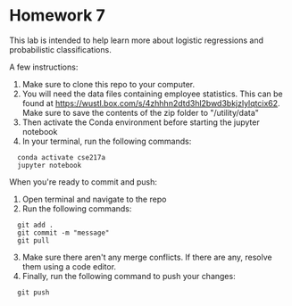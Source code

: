 # Homework 7

This lab is intended to help learn more about logistic regressions and probabilistic classifications.

A few instructions:

1. Make sure to clone this repo to your computer. 
2. You will need the data files containing employee statistics. This can be found at https://wustl.box.com/s/4zhhhn2dtd3hl2bwd3bkjzlylqtcix62. Make sure to save the contents of the zip folder to "/utility/data"
3. Then activate the Conda environment before starting the jupyter notebook
4. In your terminal, run the following commands:
  ```console 
    conda activate cse217a
    jupyter notebook
  ```

When you're ready to commit and push:
1. Open terminal and navigate to the repo
2. Run the following commands:
  ```console 
    git add .
    git commit -m "message"
    git pull
  ```
3. Make sure there aren't any merge conflicts. If there are any, resolve them using a code editor. 
4. Finally, run the following command to push your changes: 
  ```console 
    git push
  ```
